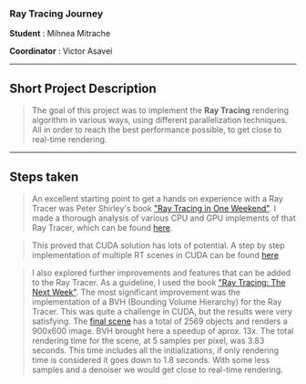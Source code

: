 ### Ray Tracing Journey 

**Student** : Mihnea Mitrache

**Coordinator** : Victor Asavei

<hr>

## Short Project Description
> The goal of this project was to implement the **Ray Tracing** rendering algorithm
in various ways, using different parallelization techniques. All in order to reach
the best performance possible, to get close to real-time rendering.

<hr>

## Steps taken
> An excellent starting point to get a hands on experience with a Ray Tracer
was Peter Shirley's book ["Ray Tracing in One Weekend"](https://raytracing.github.io/books/RayTracingInOneWeekend.html).
I made a thorough analysis of various CPU and GPU implements of that Ray Tracer,
which can be found [here](/Analysis/).

> This proved that CUDA solution has lots of potential. A step by step implementation
of multiple RT scenes in CUDA can be found [here](/CudaInOneWeekend/)

> I also explored further improvements and features that can be added to the Ray Tracer.
As a guideline, I used the book ["Ray Tracing: The Next Week"](https://raytracing.github.io/books/RayTracingTheNextWeek.html).
> The most significant improvement was the implementation of a BVH (Bounding Volume Hierarchy) for the Ray Tracer. This was quite a challenge in CUDA, but the results were very satisfying.
> The [final scene](/CudaTheNextWeek/SourceFiles/finalScene.cu) has a total of
2569 objects and renders a 900x600 image. BVH brought here a speedup of aprox. 13x.
> The total rendering time for the scene, at 5 samples per pixel, was 3.83 
seconds. This time includes all the initializations, if only rendering time
is considered it goes down to 1.8 seconds. With some less samples and a denoiser we would get close to real-time rendering.

